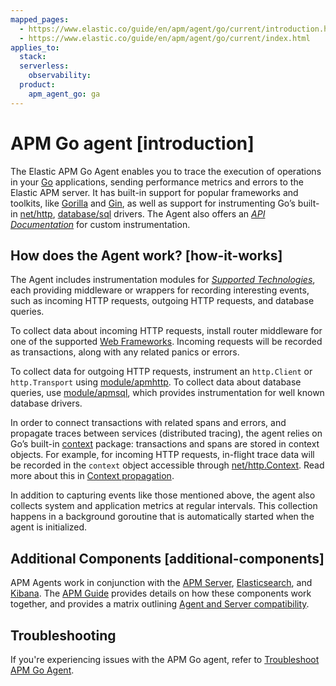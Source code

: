 ```yaml
---
mapped_pages:
  - https://www.elastic.co/guide/en/apm/agent/go/current/introduction.html
  - https://www.elastic.co/guide/en/apm/agent/go/current/index.html
applies_to:
  stack:
  serverless:
    observability:
  product:
    apm_agent_go: ga
---
```


# APM Go agent [introduction]

The Elastic APM Go Agent enables you to trace the execution of operations in your [Go](https://golang.org/) applications, sending performance metrics and errors to the Elastic APM server. It has built-in support for popular frameworks and toolkits, like [Gorilla](http://www.gorillatoolkit.org/) and [Gin](https://gin-gonic.com/), as well as support for instrumenting Go’s built-in [net/http](https://golang.org/pkg/net/http/), [database/sql](https://golang.org/pkg/database/sql/) drivers. The Agent also offers an [*API Documentation*](/reference/api-documentation.md) for custom instrumentation.


## How does the Agent work? [how-it-works]

The Agent includes instrumentation modules for [*Supported Technologies*](/reference/supported-technologies.md), each providing middleware or wrappers for recording interesting events, such as incoming HTTP requests, outgoing HTTP requests, and database queries.

To collect data about incoming HTTP requests, install router middleware for one of the supported [Web Frameworks](/reference/supported-technologies.md#supported-tech-web-frameworks). Incoming requests will be recorded as transactions, along with any related panics or errors.

To collect data for outgoing HTTP requests, instrument an `http.Client` or `http.Transport` using [module/apmhttp](/reference/builtin-modules.md#builtin-modules-apmhttp). To collect data about database queries, use [module/apmsql](/reference/builtin-modules.md#builtin-modules-apmsql), which provides instrumentation for well known database drivers.

In order to connect transactions with related spans and errors, and propagate traces between services (distributed tracing), the agent relies on Go’s built-in [context](https://golang.org/pkg/context/) package: transactions and spans are stored in context objects. For example, for incoming HTTP requests, in-flight trace data will be recorded in the `context` object accessible through [net/http.Context](https://golang.org/pkg/net/http/#Request.Context). Read more about this in [Context propagation](/reference/custom-instrumentation-propagation.md).

In addition to capturing events like those mentioned above, the agent also collects system and application metrics at regular intervals. This collection happens in a background goroutine that is automatically started when the agent is initialized.


## Additional Components [additional-components]

APM Agents work in conjunction with the [APM Server](docs-content://solutions/observability/apm/index.md), [Elasticsearch](docs-content://get-started/index.md), and [Kibana](docs-content://get-started/the-stack.md). The [APM Guide](docs-content://solutions/observability/apm/index.md) provides details on how these components work together, and provides a matrix outlining [Agent and Server compatibility](docs-content://solutions/observability/apm/apm-agent-compatibility.md).

## Troubleshooting

If you're experiencing issues with the APM Go agent, refer to [Troubleshoot APM Go Agent](docs-content://troubleshoot/observability/apm-agent-go/apm-go-agent.md).